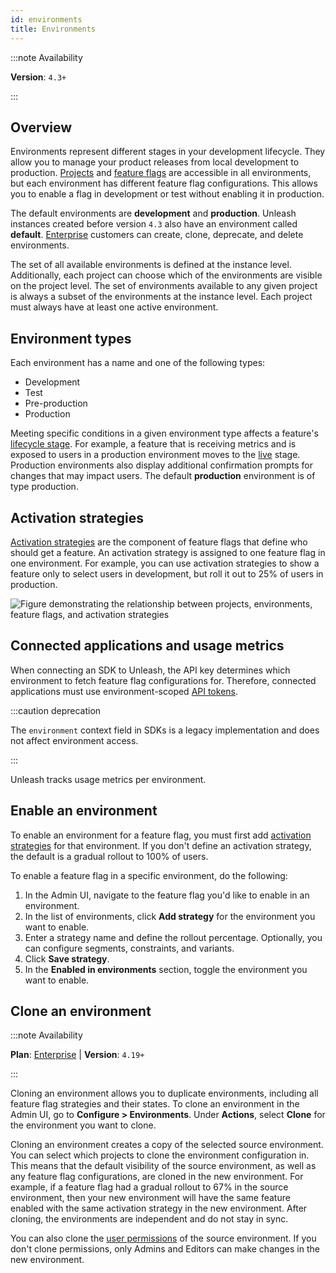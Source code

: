 ```yaml
---
id: environments
title: Environments
---
```


:::note Availability

**Version**: `4.3+`

:::
## Overview

Environments represent different stages in your development lifecycle. They allow you to manage your product releases from local development to production. [Projects](/reference/projects) and [feature flags](/reference/feature-toggles) are accessible in all environments, but each environment has different feature flag configurations. This allows you to enable a flag in development or test without enabling it in production.

The default environments are **development** and **production**. Unleash instances created before version `4.3` also have an environment called **default**. [Enterprise](https://www.getunleash.io/pricing) customers can create, clone, deprecate, and delete environments.

The set of all available environments is defined at the instance level. Additionally, each project can choose which of the environments are visible on the project level. The set of environments available to any given project is always a subset of the environments at the instance level. Each project must always have at least one active environment.

## Environment types

Each environment has a name and one of the following types:
- Development
- Test
- Pre-production
- Production

Meeting specific conditions in a given environment type affects a feature's [lifecycle stage](/reference/feature-toggles#feature-flag-lifecycle). For example, a feature that is receiving metrics and is exposed to users in a production environment moves to the [live](/reference/feature-toggles#production) stage. Production environments also display additional confirmation prompts for changes that may impact users. The default **production** environment is of type production.

## Activation strategies

[Activation strategies](/reference/activation-strategies) are the component of feature flags that define who should get a feature. An activation strategy is assigned to one feature flag in one environment. For example, you can use activation strategies to show a feature only to select users in development, but roll it out to 25% of users in production.

![Figure demonstrating the relationship between projects, environments, feature flags, and activation strategies](/img/environments-activation-strategy.png)

## Connected applications and usage metrics

When connecting an SDK to Unleash, the API key determines which environment to fetch feature flag configurations for. Therefore, connected applications must use environment-scoped [API tokens](/reference/api-tokens-and-client-keys).

:::caution deprecation

The `environment` context field in SDKs is a legacy implementation and does not affect environment access. 

:::

Unleash tracks usage metrics per environment.

## Enable an environment

To enable an environment for a feature flag, you must first add [activation strategies](#activation-strategies) for that environment. If you don't define an activation strategy, the default is a gradual rollout to 100% of users.

To enable a feature flag in a specific environment, do the following:
1. In the Admin UI, navigate to the feature flag you'd like to enable in an environment.
2. In the list of environments, click **Add strategy** for the environment you want to enable.
3. Enter a strategy name and define the rollout percentage. Optionally, you can configure segments, constraints, and variants.
4. Click **Save strategy**.
5. In the **Enabled in environments** section, toggle the environment you want to enable. 

## Clone an environment

:::note Availability

**Plan**: [Enterprise](https://www.getunleash.io/pricing) | **Version**: `4.19+`

:::

Cloning an environment allows you to duplicate environments, including all feature flag strategies and their states. To clone an environment in the Admin UI, go to **Configure > Environments**. Under **Actions**, select **Clone** for the environment you want to clone.

Cloning an environment creates a copy of the selected source environment. You can select which projects to clone the environment configuration in. This means that the default visibility of the source environment, as well as any feature flag configurations, are cloned in the new environment. For example, if a feature flag had a gradual rollout to 67% in the source environment, then your new environment will have the same feature enabled with the same activation strategy in the new environment. After cloning, the environments are independent and do not stay in sync.

You can also clone the [user permissions](/reference/rbac) of the source environment. If you don't clone permissions, only Admins and Editors can make changes in the new environment. 